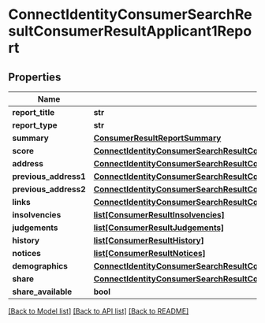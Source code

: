 # ConnectIdentityConsumerSearchResultConsumerResultApplicant1Report

## Properties
Name | Type | Description | Notes
------------ | ------------- | ------------- | -------------
**report_title** | **str** |  | [optional] 
**report_type** | **str** |  | [optional] 
**summary** | [**ConsumerResultReportSummary**](ConsumerResultReportSummary.md) |  | [optional] 
**score** | [**ConnectIdentityConsumerSearchResultConsumerResultApplicant1ReportScore**](ConnectIdentityConsumerSearchResultConsumerResultApplicant1ReportScore.md) |  | [optional] 
**address** | [**ConnectIdentityConsumerSearchResultConsumerResultApplicant1ReportAddress**](ConnectIdentityConsumerSearchResultConsumerResultApplicant1ReportAddress.md) |  | [optional] 
**previous_address1** | [**ConnectIdentityConsumerSearchResultConsumerResultApplicant1ReportPreviousAddress1**](ConnectIdentityConsumerSearchResultConsumerResultApplicant1ReportPreviousAddress1.md) |  | [optional] 
**previous_address2** | [**ConnectIdentityConsumerSearchResultConsumerResultApplicant1ReportPreviousAddress1**](ConnectIdentityConsumerSearchResultConsumerResultApplicant1ReportPreviousAddress1.md) |  | [optional] 
**links** | [**ConnectIdentityConsumerSearchResultConsumerResultApplicant1ReportLinks**](ConnectIdentityConsumerSearchResultConsumerResultApplicant1ReportLinks.md) |  | [optional] 
**insolvencies** | [**list[ConsumerResultInsolvencies]**](ConsumerResultInsolvencies.md) |  | [optional] 
**judgements** | [**list[ConsumerResultJudgements]**](ConsumerResultJudgements.md) |  | [optional] 
**history** | [**list[ConsumerResultHistory]**](ConsumerResultHistory.md) |  | [optional] 
**notices** | [**list[ConsumerResultNotices]**](ConsumerResultNotices.md) |  | [optional] 
**demographics** | [**ConnectIdentityConsumerSearchResultConsumerResultApplicant1ReportDemographics**](ConnectIdentityConsumerSearchResultConsumerResultApplicant1ReportDemographics.md) |  | [optional] 
**share** | [**ConnectIdentityConsumerSearchResultConsumerResultApplicant1ReportShare**](ConnectIdentityConsumerSearchResultConsumerResultApplicant1ReportShare.md) |  | [optional] 
**share_available** | **bool** |  | [optional] 

[[Back to Model list]](../README.md#documentation-for-models) [[Back to API list]](../README.md#documentation-for-api-endpoints) [[Back to README]](../README.md)

